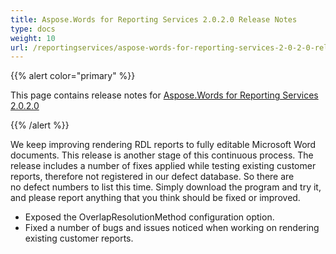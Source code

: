 ```yaml
---
title: Aspose.Words for Reporting Services 2.0.2.0 Release Notes
type: docs
weight: 10
url: /reportingservices/aspose-words-for-reporting-services-2-0-2-0-release-notes/
---
```


{{% alert color="primary" %}} 

This page contains release notes for [Aspose.Words for Reporting Services 2.0.2.0](http://www.aspose.com/downloads/words/reportingservices/new-releases/aspose.words-for-reporting-services-2.0.2.0/)

{{% /alert %}} 

We keep improving rendering RDL reports to fully editable Microsoft Word documents. This release is another stage of this continuous process. The release includes a number of fixes applied while testing existing customer reports, therefore not registered in our defect database. So there are no defect numbers to list this time. Simply download the program and try it, and please report anything that you think should be fixed or improved.

- Exposed the OverlapResolutionMethod configuration option.
- Fixed a number of bugs and issues noticed when working on rendering existing customer reports.
